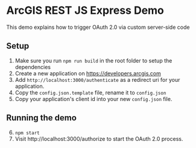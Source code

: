 # ArcGIS REST JS Express Demo

This demo explains how to trigger OAuth 2.0 via custom server-side code

## Setup

1. Make sure you run `npm run build` in the root folder to setup the dependencies
2. Create a new application on https://developers.arcgis.com
3. Add `http://localhost:3000/authenticate` as a redirect uri for your application.
4. Copy the `config.json.template` file, rename it to `config.json`
5. Copy your application's client id into your new `config.json` file.

## Running the demo

6. `npm start`
7. Visit http://localhost:3000/authorize to start the OAuth 2.0 process.
